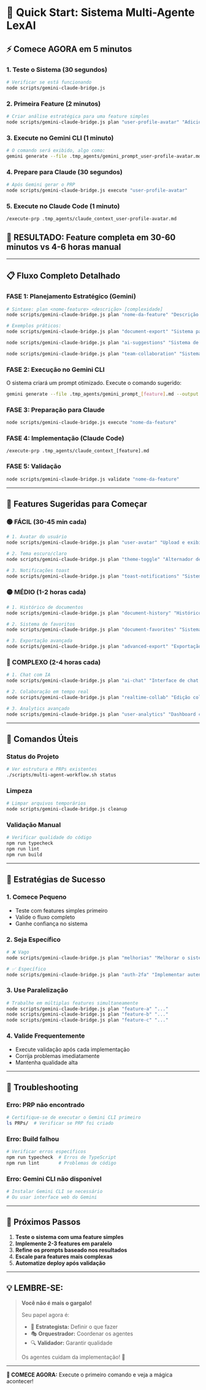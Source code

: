 # 🚀 Quick Start: Sistema Multi-Agente LexAI

## ⚡ Comece AGORA em 5 minutos

### 1. **Teste o Sistema** (30 segundos)
```bash
# Verificar se está funcionando
node scripts/gemini-claude-bridge.js
```

### 2. **Primeira Feature** (2 minutos)
```bash
# Criar análise estratégica para uma feature simples
node scripts/gemini-claude-bridge.js plan "user-profile-avatar" "Adicionar upload e exibição de avatar do usuário no perfil"
```

### 3. **Execute no Gemini CLI** (1 minuto)
```bash
# O comando será exibido, algo como:
gemini generate --file .tmp_agents/gemini_prompt_user-profile-avatar.md --output PRPs/user-profile-avatar-prp.md
```

### 4. **Prepare para Claude** (30 segundos)
```bash
# Após Gemini gerar o PRP
node scripts/gemini-claude-bridge.js execute "user-profile-avatar"
```

### 5. **Execute no Claude Code** (1 minuto)
```
/execute-prp .tmp_agents/claude_context_user-profile-avatar.md
```

## 🎯 **RESULTADO:** Feature completa em 30-60 minutos vs 4-6 horas manual

---

## 📋 Fluxo Completo Detalhado

### **FASE 1: Planejamento Estratégico (Gemini)**
```bash
# Sintaxe: plan <nome-feature> <descrição> [complexidade]
node scripts/gemini-claude-bridge.js plan "nome-da-feature" "Descrição detalhada do que fazer"

# Exemplos práticos:
node scripts/gemini-claude-bridge.js plan "document-export" "Sistema para exportar documentos em PDF, DOCX e TXT com formatação jurídica"

node scripts/gemini-claude-bridge.js plan "ai-suggestions" "Sistema de sugestões inteligentes durante criação de documentos usando o orquestrador"

node scripts/gemini-claude-bridge.js plan "team-collaboration" "Sistema para compartilhar e colaborar em documentos entre membros da equipe"
```

### **FASE 2: Execução no Gemini CLI**
O sistema criará um prompt otimizado. Execute o comando sugerido:
```bash
gemini generate --file .tmp_agents/gemini_prompt_[feature].md --output PRPs/[feature]-prp.md
```

### **FASE 3: Preparação para Claude**
```bash
node scripts/gemini-claude-bridge.js execute "nome-da-feature"
```

### **FASE 4: Implementação (Claude Code)**
```
/execute-prp .tmp_agents/claude_context_[feature].md
```

### **FASE 5: Validação**
```bash
node scripts/gemini-claude-bridge.js validate "nome-da-feature"
```

---

## 🎯 Features Sugeridas para Começar

### **🟢 FÁCIL** (30-45 min cada)
```bash
# 1. Avatar do usuário
node scripts/gemini-claude-bridge.js plan "user-avatar" "Upload e exibição de avatar do usuário"

# 2. Tema escuro/claro
node scripts/gemini-claude-bridge.js plan "theme-toggle" "Alternador de tema escuro/claro com persistência"

# 3. Notificações toast
node scripts/gemini-claude-bridge.js plan "toast-notifications" "Sistema de notificações toast para feedback do usuário"
```

### **🟡 MÉDIO** (1-2 horas cada)
```bash
# 1. Histórico de documentos
node scripts/gemini-claude-bridge.js plan "document-history" "Histórico completo de documentos com filtros e busca"

# 2. Sistema de favoritos
node scripts/gemini-claude-bridge.js plan "document-favorites" "Sistema para marcar e organizar documentos favoritos"

# 3. Exportação avançada
node scripts/gemini-claude-bridge.js plan "advanced-export" "Exportação em múltiplos formatos com templates personalizados"
```

### **🔴 COMPLEXO** (2-4 horas cada)
```bash
# 1. Chat com IA
node scripts/gemini-claude-bridge.js plan "ai-chat" "Interface de chat para consultas jurídicas usando orquestrador"

# 2. Colaboração em tempo real
node scripts/gemini-claude-bridge.js plan "realtime-collab" "Edição colaborativa de documentos em tempo real"

# 3. Analytics avançado
node scripts/gemini-claude-bridge.js plan "user-analytics" "Dashboard completo de analytics e métricas de uso"
```

---

## 🔧 Comandos Úteis

### **Status do Projeto**
```bash
# Ver estrutura e PRPs existentes
./scripts/multi-agent-workflow.sh status
```

### **Limpeza**
```bash
# Limpar arquivos temporários
node scripts/gemini-claude-bridge.js cleanup
```

### **Validação Manual**
```bash
# Verificar qualidade do código
npm run typecheck
npm run lint
npm run build
```

---

## 🎯 Estratégias de Sucesso

### **1. Comece Pequeno**
- Teste com features simples primeiro
- Valide o fluxo completo
- Ganhe confiança no sistema

### **2. Seja Específico**
```bash
# ❌ Vago
node scripts/gemini-claude-bridge.js plan "melhorias" "Melhorar o sistema"

# ✅ Específico
node scripts/gemini-claude-bridge.js plan "auth-2fa" "Implementar autenticação de dois fatores com SMS e app authenticator, integrado com Firebase Auth"
```

### **3. Use Paralelização**
```bash
# Trabalhe em múltiplas features simultaneamente
node scripts/gemini-claude-bridge.js plan "feature-a" "..."
node scripts/gemini-claude-bridge.js plan "feature-b" "..."
node scripts/gemini-claude-bridge.js plan "feature-c" "..."
```

### **4. Valide Frequentemente**
- Execute validação após cada implementação
- Corrija problemas imediatamente
- Mantenha qualidade alta

---

## 🚨 Troubleshooting

### **Erro: PRP não encontrado**
```bash
# Certifique-se de executar o Gemini CLI primeiro
ls PRPs/  # Verificar se PRP foi criado
```

### **Erro: Build falhou**
```bash
# Verificar erros específicos
npm run typecheck  # Erros de TypeScript
npm run lint       # Problemas de código
```

### **Erro: Gemini CLI não disponível**
```bash
# Instalar Gemini CLI se necessário
# Ou usar interface web do Gemini
```

---

## 🎉 Próximos Passos

1. **Teste o sistema com uma feature simples**
2. **Implemente 2-3 features em paralelo**
3. **Refine os prompts baseado nos resultados**
4. **Escale para features mais complexas**
5. **Automatize deploy após validação**

---

## 💡 **LEMBRE-SE:**

> **Você não é mais o gargalo!** 
> 
> Seu papel agora é:
> - 🎯 **Estrategista:** Definir o que fazer
> - 🎭 **Orquestrador:** Coordenar os agentes
> - 🔍 **Validador:** Garantir qualidade
> 
> Os agentes cuidam da implementação! 🤖

---

**🚀 COMECE AGORA:** Execute o primeiro comando e veja a mágica acontecer!